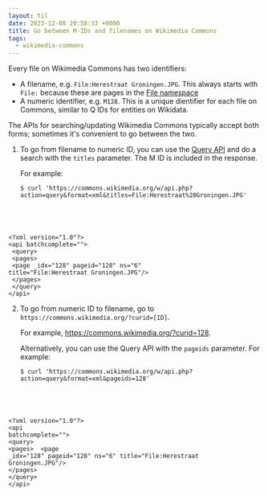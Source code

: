 ```yaml
---
layout: til
date: 2023-12-08 20:58:33 +0000
title: Go between M-IDs and filenames on Wikimedia Commons
tags:
  - wikimedia-commons
---
```

Every file on Wikimedia Commons has two identifiers:

*   A filename, e.g. `File:Herestraat Groningen.JPG`.
    This always starts with `File:` because these are pages in the [File namespace][namespaces]
*   A numeric identifier, e.g. `M128`.
    This is a unique dientifier for each file on Commons, similar to Q IDs for entities on Wikidata.

The APIs for searching/updating Wikimedia Commons typically accept both forms; sometimes it's convenient to go between the two.

1.  To go from filename to numeric ID, you can use the [Query API][query] and do a search with the `titles` parameter.
    The M ID is included in the response.

    For example:

    <div class="language-console highlighter-rouge"><div class="highlight"><pre class="highlight"><code><span class="gp">$</span><span class="w"> </span>curl <span class="s1">'https://commons.wikimedia.org/w/api.php?action=query&amp;format=xml&amp;titles=File:Herestraat%20Groningen.JPG'</span>
<span class="go">&lt;?xml version="1.0"?&gt;</span>
<span class="go">&lt;api batchcomplete=""&gt;</span><span class="w">
</span><span class="go">  &lt;query&gt;</span><span class="w">
</span><span class="go">    &lt;pages&gt;</span><span class="w">
</span><span class="go">      &lt;page _idx="128" pageid="128" ns="6" title="File:Herestraat Groningen.JPG"/&gt;</span><span class="w">
</span><span class="go">    &lt;/pages&gt;</span><span class="w">
</span><span class="go">  &lt;/query&gt;</span><span class="w">
</span><span class="go">&lt;/api&gt;</span><span class="w">
</span></code></pre></div> </div>

2.  To go from numeric ID to filename, go to `https://commons.wikimedia.org/?curid=[ID]`.

    For example, <https://commons.wikimedia.org/?curid=128>.

    Alternatively, you can use the Query API with the `pageids` parameter.
    For example:

    <div class="language-console highlighter-rouge"><div class="highlight"><pre class="highlight"><code><span class="gp">$</span><span class="w"> </span>curl <span class="s1">'https://commons.wikimedia.org/w/api.php?action=query&amp;format=xml&amp;pageids=128'</span>
<span class="go">&lt;?xml version="1.0"?&gt;</span><span class="w">
</span><span class="go">&lt;api batchcomplete=""&gt;</span><span class="w">
</span><span class="go">  &lt;query&gt;</span><span class="w">
</span><span class="go">    &lt;pages&gt;</span><span class="w">
</span><span class="go">      &lt;page _idx="128" pageid="128" ns="6" title="File:Herestraat Groningen.JPG"/&gt;</span><span class="w">
</span><span class="go">    &lt;/pages&gt;</span><span class="w">
</span><span class="go">  &lt;/query&gt;</span><span class="w">
</span><span class="go">&lt;/api&gt;</span><span class="w">
</span></code></pre></div> </div>

[query]: https://www.mediawiki.org/wiki/API:Query
[namespaces]: https://commons.wikimedia.org/wiki/Help:Namespaces

